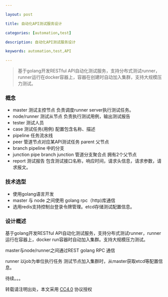 ```yaml
---

layout: post

title: 自动化API测试服务设计

categories: [automation,test]

description: 自动化API测试服务设计

keywords: automation,test,API

---
```


> 基于golang开发RESTful API自动化测试服务，支持分布式测试runner，runner运行在docker容器上，容器在创建时自动加入集群，支持大规模压力测试。

### 概念
- master 测试主控节点 负责调度runner server执行测试任务。
- node/runner 测试从节点 负责执行测试用例，输出测试报告
- tester 测试人员
- case 测试任务(用例) 配置包含名称、描述
- pipeline 任务流水线
- peer 管道节点对应某API测试任务 parent 父节点  
- branch pipeline 中的分支
- junction pipe branch junction 管道分支聚合点 拥有2个父节点
- report 测试报告 包含测试接口名称，响应时间，请求头信息，请求参数，请求报文。

### 技术选型
- 使用golang语言开发
- master 与 node 之间使用 golang rpc（http)库通信
- 选用redis支持控制台登录令牌管理。etcd存储测试配置信息。

### 设计概述
基于golang开发RESTful API自动化测试服务，支持分布式测试runner，runner运行在容器上，docker run容器时自动加入集群。支持大规模压力测试。

master与node/runner之间通过REST golang RPC 通信

runner 以job为单位执行任务
测试节点加入集群时，从master获取etcd等配置信息。

待续。。。

转载请注明出处，本文采用 [CC4.0](http://creativecommons.org/licenses/by-nc-nd/4.0/) 协议授权










